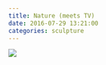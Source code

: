 ```yaml
---
title: Nature (meets TV)
date: 2016-07-29 13:21:00
categories: sculpture
---
```


<img src="{{ site.baseurl }}/images/raw/yasak.jpg">
